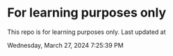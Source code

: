# For learning purposes only
This repo is for learning purposes only.
Last updated at

Wednesday, March 27, 2024 7:25:39 PM

